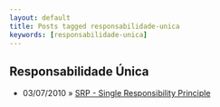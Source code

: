 ```yaml
---
layout: default
title: Posts tagged responsabilidade-unica
keywords: [responsabilidade-unica]
---
```

<h2 class="category">Responsabilidade Única</h2>
<ul class="posts">
<li>
<p>
<span class="date">03/07/2010</span> &raquo; 
<a href="/blog/srp-single-responsibility-principle">SRP - Single Responsibility Principle</a>
</p>
</li> 
</ul>
